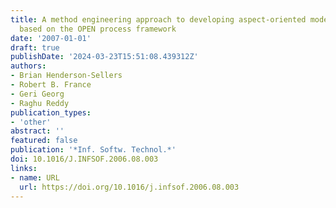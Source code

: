 ```yaml
---
title: A method engineering approach to developing aspect-oriented modelling processes
  based on the OPEN process framework
date: '2007-01-01'
draft: true
publishDate: '2024-03-23T15:51:08.439312Z'
authors:
- Brian Henderson-Sellers
- Robert B. France
- Geri Georg
- Raghu Reddy
publication_types:
- 'other'
abstract: ''
featured: false
publication: '*Inf. Softw. Technol.*'
doi: 10.1016/J.INFSOF.2006.08.003
links:
- name: URL
  url: https://doi.org/10.1016/j.infsof.2006.08.003
---
```


